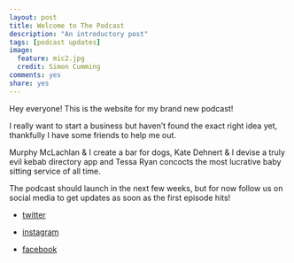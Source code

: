 ```yaml
---
layout: post
title: Welcome to The Podcast
description: "An introductory post"
tags: [podcast updates]
image:
  feature: mic2.jpg
  credit: Simon Cumming
comments: yes
share: yes
---
```


Hey everyone! This is the website for my brand new podcast!

I really want to start a business but haven’t found the exact right idea yet, thankfully I have some friends to help me out.

Murphy McLachlan & I create a bar for dogs, Kate Dehnert & I devise a truly evil kebab directory app and Tessa Ryan concocts the most lucrative baby sitting service of all time. 

The podcast should launch in the next few weeks, but for now follow us on social media to get updates as soon as the first episode hits!

+ [twitter](twitter.com/billionspod)
- [instagram](instagram.com/billionspod)
* [facebook](https://www.facebook.com/Lets-Make-Billions-1407636002876693/)